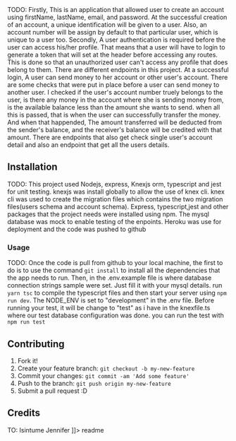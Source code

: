 <snippet>
  <content><![CDATA[
# ${1:Cash Transaction Project}

TODO: Firstly, This is an application that allowed user to create an account using firstName, lastName, email, and password. At the successful creation of an account, a unique identification will be given to a user. Also, an account number will be assign by default to that particular user, which is unique to a user too.
Secondly, A user authentication is required before the user can access his/her profile. That means that a user will have to login to generate a token that will set at the header before accessing any routes. This is done so that an unauthorized user can't access any profile that does belong to them. There are different endpoints in this project. At a successful login, A user can send money to her account or other user's account. There are some checks that were put in place before a user can send money to another user. I checked if the user's account number truely belongs to the user, is there any money in the account where she is sending money from, is the available balance less than the amount she wants to send. when all this is passed, that is when the user can successfully transfer the money. And when that happended, The amount transferred will be deducted from the sender's balance, and the receiver's balance will be credited with that amount. There are endpoints that also get check single user's account detail and also an endpoint that get all the users details.

## Installation

TODO: This project used Nodejs, express, Knexjs orm, typescript and jest for unit testing. knexjs was install globally to allow the use of knex cli. knex cli was used to create the migration files which contains the two migration files(users schema and account schema). Express, typescript,jest and other packages that the project needs were installed using npm. The mysql database was mock to enable testing of the enpoints. Heroku was use for deployment and the code was pushed to github

### Usage

TODO: Once the code is pull from github to your local machine, the first to do is to use the command `git install` to install all the dependencies that the app needs to run. Then, in the .env.example file is where database connection strings sample were set. Just fill it with your mysql details. run `yarn tsc` to compile the typescript files and then start your server using `npm run dev`. The NODE_ENV is set to "development" in the .env file. Before running your test, it will be change to "test" as i have in the knexfile.ts where our test database configuration was done. you can run the test with `npm run test`

## Contributing

1. Fork it!
2. Create your feature branch: `git checkout -b my-new-feature`
3. Commit your changes: `git commit -am 'Add some feature'`
4. Push to the branch: `git push origin my-new-feature`
5. Submit a pull request :D

## Credits

TO: Isintume Jennifer
]]></content>
<tabTrigger>readme</tabTrigger>
</snippet>
